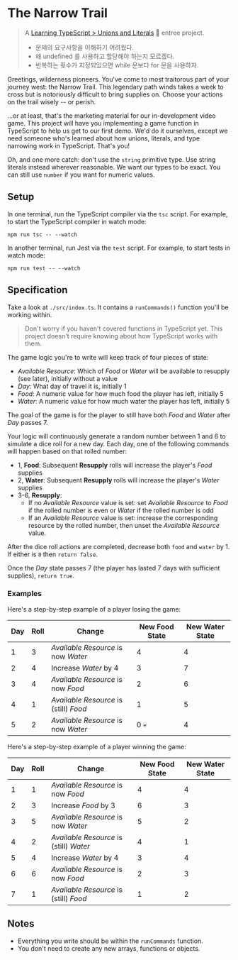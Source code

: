 # The Narrow Trail

> A [Learning TypeScript > Unions and Literals](https://learning-typescript.com/unions-and-literals) 🍲 entree project.
>
> - 문제의 요구사항을 이해하기 어려웠다.
> - 왜 undefined 를 사용하고 할당해야 하는지 모르겠다.
> - 반복하는 횟수가 지정되있으면 while 문보다 for 문을 사용하자.

Greetings, wilderness pioneers.
You've come to most traitorous part of your journey west: the Narrow Trail.
This legendary path winds takes a week to cross but is notoriously difficult to bring supplies on.
Choose your actions on the trail wisely -- or perish.

...or at least, that's the marketing material for our in-development video game.
This project will have you implementing a game function in TypeScript to help us get to our first demo.
We'd do it ourselves, except we need someone who's learned about how unions, literals, and type narrowing work in TypeScript.
That's you!

Oh, and one more catch: don't use the `string` primitive type.
Use string literals instead wherever reasonable.
We want our types to be exact.
You can still use `number` if you want for numeric values.

## Setup

In one terminal, run the TypeScript compiler via the `tsc` script.
For example, to start the TypeScript compiler in watch mode:

```shell
npm run tsc -- --watch
```

In another terminal, run Jest via the `test` script.
For example, to start tests in watch mode:

```shell
npm run test -- --watch
```

## Specification

Take a look at `./src/index.ts`.
It contains a `runCommands()` function you'll be working within.

> Don't worry if you haven't covered functions in TypeScript yet.
> This project doesn't require knowing about how TypeScript works with them.

The game logic you're to write will keep track of four pieces of state:

- _Available Resource_: Which of _Food_ or _Water_ will be available to resupply (see later), initially without a value
- _Day_: What day of travel it is, initially 1
- _Food_: A numeric value for how much food the player has left, initially 5
- _Water_: A numeric value for how much water the player has left, initially 5

The goal of the game is for the player to still have both _Food_ and _Water_ after _Day_ passes 7.

Your logic will continuously generate a random number between 1 and 6 to simulate a dice roll for a new day.
Each day, one of the following commands will happen based on that rolled number:

- 1, **Food**: Subsequent **Resupply** rolls will increase the player's _Food_ supplies
- 2, **Water**: Subsequent **Resupply** rolls will increase the player's _Water_ supplies
- 3-6, **Resupply**:
  - If no _Available Resource_ value is set: set _Available Resource_ to _Food_ if the rolled number is even or _Water_ if the rolled number is odd
  - If an _Available Resource_ value is set: increase the corresponding resource by the rolled number, then unset the _Available Resource_ value.

After the dice roll actions are completed, decrease both `food` and `water` by 1.
If either is `0` then `return false`.

Once the _Day_ state passes 7 (the player has lasted 7 days with sufficient supplies), `return true`.

### Examples

Here's a step-by-step example of a player losing the game:

<table>
<thead>
<tr>
<th>Day</th>
<th>Roll</th>
<th>Change</th>
<th>New Food State</th>
<th>New Water State</th>
</tr>
</thead>
<tbody>
<tr>
<td>1</td>
<td>3</td>
<td><em>Available Resource</em> is now <em>Water</em></td>
<td>4</td>
<td>4</td>
</tr>
<tr>
<td>2</td>
<td>4</td>
<td>Increase <em>Water</em> by 4</td>
<td>3</td>
<td>7</td>
</tr>
<tr>
<td>3</td>
<td>4</td>
<td><em>Available Resource</em> is now <em>Food</em></td>
<td>2</td>
<td>6</td>
</tr>
<tr>
<td>4</td>
<td>1</td>
<td><em>Available Resource</em> is (still) <em>Food</em></td>
<td>1</td>
<td>5</td>
</tr>
<tr>
<td>5</td>
<td>2</td>
<td><em>Available Resource</em> is now <em>Water</em></td>
<td>0 💀</td>
<td>4</td>
</tr>
</tbody>
</table>

Here's a step-by-step example of a player winning the game:

<table>
<thead>
<tr>
<th>Day</th>
<th>Roll</th>
<th>Change</th>
<th>New Food State</th>
<th>New Water State</th>
</tr>
</thead>
<tbody>
<tr>
<td>1</td>
<td>1</td>
<td><em>Available Resource</em> is now <em>Food</em></td>
<td>4</td>
<td>4</td>
</tr>
<tr>
<td>2</td>
<td>3</td>
<td>Increase <em>Food</em> by 3</td>
<td>6</td>
<td>3</td>
</tr>
<tr>
<td>3</td>
<td>5</td>
<td><em>Available Resource</em> is now <em>Water</em></td>
<td>5</td>
<td>2</td>
</tr>
<tr>
<td>4</td>
<td>2</td>
<td><em>Available Resource</em> is (still) <em>Water</em></td>
<td>4</td>
<td>1</td>
</tr>
<tr>
<td>5</td>
<td>4</td>
<td>Increase <em>Water</em> by 4</td>
<td>3</td>
<td>4</td>
</tr>
<tr>
<td>6</td>
<td>6</td>
<td><em>Available Resource</em> is now <em>Food</em></td>
<td>2</td>
<td>3</td>
</tr>
<tr>
<td>7</td>
<td>1</td>
<td><em>Available Resource</em> is (still) <em>Food</em></td>
<td>1</td>
<td>2</td>
</tr>
</tbody>
</table>

## Notes

- Everything you write should be within the `runCommands` function.
- You don't need to create any new arrays, functions or objects.
